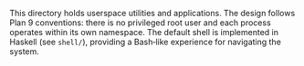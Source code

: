 This directory holds userspace utilities and applications.
The design follows Plan 9 conventions: there is no privileged root user and each
process operates within its own namespace.  The default shell is implemented in
Haskell (see `shell/`), providing a Bash‑like experience for navigating the
system.
